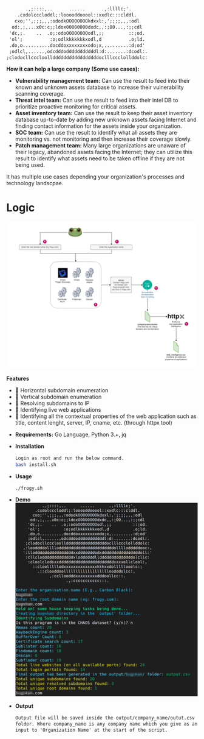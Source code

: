            .,;::::,..      ......      .,:llllc;'.
        .cxdolcccloddl;:looooddooool::xxdlc:::clddl.
       cxo;'',;;;,,,:ododkOOOOOOOOkdxxl:,';;;;,,,:odl
      od:,;,...x0c:c;;ldox00000000dxdc,,:;00...,:;;cdl
     'dc,;.    ..  .o;:odoOOOOOOOOodl,;;         ::;od.
     'ol';          :o;odlkkkkkkkxodl,d          .o;ld.
     .do,o..........docddoxxxxxxxxodo;x,.........:d;od'
     ;odlcl,......,odcdddodddddddddddl:d:.......:dcodl:.
    ;clodocllcccloolldddddddddddddddddoclllccclollddolc:

**How it can help a large company (Some use cases):**
- **Vulnerability management team:** Can use the result to feed into their known and unknown assets database to increase their vulnerability scanning coverage.
- **Threat intel team:** Can use the result to feed into their intel DB to prioritize proactive monitoring for critical assets.
- **Asset inventory team:** Can use the result to keep their asset inventory database up-to-date by adding new unknown assets facing Internet and finding contact information for the assets inside your organization.
- **SOC team:** Can use the result to identify what all assets they are monitoring vs. not monitoring and then increase their coverage slowly.
- **Patch management team:** Many large organizations are unaware of their legacy, abandoned assets facing the Internet; they can utilize this result to identify what assets need to be taken offline if they are not being used.<br/>

It has multiple use cases depending your organization's processes and technology landscpae.

# **Logic** <br/>
![logical flow for collection](architecture.png)

**Features**
- :frog: Horizontal subdomain enumeration
- :frog: Vertical subdomain enumeration
- :frog: Resolving subdomains to IP
- :frog: Identifying live web applications
- :frog: Identifying all the contextual properties of the web application such as title, content lenght, server, IP, cname, etc. (through httpx tool)

+ **Requirements:** Go Language, Python 3.+, jq<br/>
    
+ **Installation**
    ```sh
  Login as root and run the below command.
  bash install.sh
    ```
+ **Usage**
    ```sh
    ./frogy.sh
    ```
	
+ **Demo**
![example of scan](demo.png)

+ **Output**
    ```
    Output file will be saved inside the output/company_name/outut.csv folder. Where company_name is any company name which you give as an input to 'Organization Name' at the start of the script.